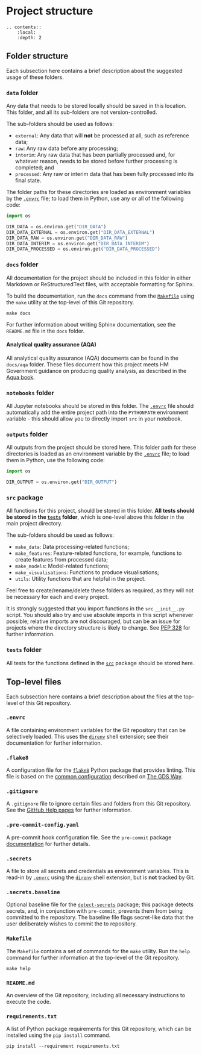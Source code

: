 # Project structure

```eval_rst
.. contents::
    :local:
    :depth: 2

```

## Folder structure

Each subsection here contains a brief description about the suggested usage of these folders.

### `data` folder

Any data that needs to be stored locally should be saved in this location. This folder, and all its sub-folders are not
version-controlled.

The sub-folders should be used as follows:

- `external`: Any data that will **not** be processed at all, such as reference data;
- `raw`: Any raw data before any processing;
- `interim`: Any raw data that has been partially processed and, for whatever reason, needs to be stored before further
processing is completed; and
- `processed`: Any raw or interim data that has been fully processed into its final state.

The folder paths for these directories are loaded as environment variables by the [`.envrc`](#envrc) file; to load them
in Python, use any or all of the following code:

```python
import os

DIR_DATA = os.environ.get("DIR_DATA")
DIR_DATA_EXTERNAL = os.environ.get("DIR_DATA_EXTERNAL")
DIR_DATA_RAW = os.environ.get("DIR_DATA_RAW")
DIR_DATA_INTERIM = os.environ.get("DIR_DATA_INTERIM")
DIR_DATA_PROCESSED = os.environ.get("DIR_DATA_PROCESSED")
```

### `docs` folder

All documentation for the project should be included in this folder in either Markdown or ReStructuredText files, with
acceptable formatting for Sphinx.

To build the documentation, run the `docs` command from the [`Makefile`](#makefile) using the `make` utility at the
top-level of this Git repository.

```
make docs
```

For further information about writing Sphinx documentation, see the `README.md` file in the `docs` folder.

#### Analytical quality assurance (AQA)

All analytical quality assurance (AQA) documents can be found in the `docs/aqa` folder. These files document how this
project meets HM Government guidance on producing quality analysis, as described in the
[Aqua book](https://www.gov.uk/government/publications/the-aqua-book-guidance-on-producing-quality-analysis-for-government).

### `notebooks` folder

All Jupyter notebooks should be stored in this folder. The [`.envrc`](#envrc) file should automatically add the entire
project path into the `PYTHONPATH` environment variable - this should allow you to directly import `src` in your
notebook.

### `outputs` folder

All outputs from the project should be stored here. This folder path for these directories is loaded as an environment
variable by the [`.envrc`](#envrc) file; to load them in Python, use the following code:

```python
import os

DIR_OUTPUT = os.environ.get("DIR_OUTPUT")
```

### `src` package

All functions for this project, should be stored in this folder. **All tests should be stored in the
[`tests`](#tests-folder) folder**, which is one-level above this folder in the main project directory.

The sub-folders should be used as follows:

- `make_data`: Data processing-related functions;
- `make_features`: Feature-related functions, for example, functions to create features from processed data;
- `make_models`: Model-related functions;
- `make_visualisations`: Functions to produce visualisations;
- `utils`: Utility functions that are helpful in the project.

Feel free to create/rename/delete these folders as required, as they will not be necessary for each and every project.

It is strongly suggested that you import functions in the `src` `__init__.py` script. You should also
try and use absolute imports in this script whenever possible; relative imports are not discouraged, but can be an
issue for projects where the directory structure is likely to change. See
[PEP 328](https://www.python.org/dev/peps/pep-0328/) for further information.

### `tests` folder

All tests for the functions defined in the [`src`](#src-package) package should be stored here.

## Top-level files

Each subsection here contains a brief description about the files at the top-level of this Git repository.

### `.envrc`

A file containing environment variables for the Git repository that can be selectively loaded. This uses the
[`direnv`](https://direnv.net/) shell extension; see their documentation for further information.

### `.flake8`

A configuration file for the [`flake8`](https://gitlab.com/pycqa/flake8) Python package that provides linting. This
file is based on the
[common configuration](https://gds-way.cloudapps.digital/manuals/programming-languages/python/python.html#common-configuration)
described on [The GDS Way](https://gds-way.cloudapps.digital).

### `.gitignore`

A `.gitignore` file to ignore certain files and folders from this Git repository. See the
[GitHub Help pages](https://help.github.com/en/github/using-git/ignoring-files) for further information.

### `.pre-commit-config.yaml`

A pre-commit hook configuration file. See the `pre-commit` package [documentation](https://pre-commit.com/) for further
details.

### `.secrets`

A file to store all secrets and credentials as environment variables. This is read-in by [`.envrc`](#envrc) using the
[`direnv`](https://direnv.net/) shell extension, but is **not** tracked by Git.

### `.secrets.baseline`

Optional baseline file for the [`detect-secrets`](https://github.com/Yelp/detect-secrets) package; this package detects
secrets, and, in conjunction with `pre-commit`, prevents them from being committed to the repository. The baseline file
flags secret-like data that the user deliberately wishes to commit the to repository.

### `Makefile`

The `Makefile` contains a set of commands for the `make` utility. Run the `help` command for further information at the
top-level of the Git repository.

```
make help
```

### `README.md`

An overview of the Git repository, including all necessary instructions to execute the code.

### `requirements.txt`

A list of Python package requirements for this Git repository, which can be installed using the `pip install` command.

```
pip install --requirement requirements.txt
```
